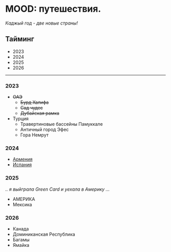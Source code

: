 # MOOD: путешествия.

*Каджый год - две новые страны!*

## Тайминг
* 2023
* 2024
* 2025
* 2026

---
### **2023**
* ~~ОАЭ~~
    * ~~Бурд Халифа~~
    * ~~Сад чудес~~
    * ~~Дубайская рамка~~
* Турция
    * Травертиновые бассейны Памуккале
    * Античный город Эфес
    * Гора Немрут

### **2024**
* [Армения](https://ru.wikipedia.org/wiki/%D0%90%D1%80%D0%BC%D0%B5%D0%BD%D0%B8%D1%8F)
* [Испания](https://ru.wikipedia.org/wiki/%D0%98%D1%81%D0%BF%D0%B0%D0%BD%D0%B8%D1%8F)

### **2025**
*.. я выйграла Green Card и уехала в Америку ...*
* АМЕРИКА
* Мексика

### **2026**
* Канада
* Доминиканская Республика
* Багамы
* Ямайка
